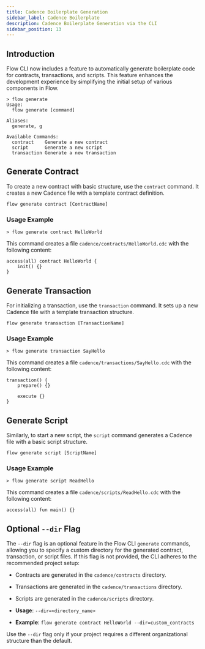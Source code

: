 ```yaml
---
title: Cadence Boilerplate Generation
sidebar_label: Cadence Boilerplate
description: Cadence Boilerplate Generation via the CLI
sidebar_position: 13
---
```


## Introduction

Flow CLI now includes a feature to automatically generate boilerplate code for contracts, transactions, and scripts. This feature enhances the development experience by simplifying the initial setup of various components in Flow.

```shell
> flow generate
Usage:
  flow generate [command]

Aliases:
  generate, g

Available Commands:
  contract    Generate a new contract
  script      Generate a new script
  transaction Generate a new transaction
```

## Generate Contract

To create a new contract with basic structure, use the `contract` command. It creates a new Cadence file with a template contract definition.

```shell
flow generate contract [ContractName]
```

### Usage Example

```shell
> flow generate contract HelloWorld
```

This command creates a file `cadence/contracts/HelloWorld.cdc` with the following content:

```cadence
access(all) contract HelloWorld {
    init() {}
}
```

## Generate Transaction

For initializing a transaction, use the `transaction` command. It sets up a new Cadence file with a template transaction structure.

```shell
flow generate transaction [TransactionName]
```

### Usage Example

```shell
> flow generate transaction SayHello
```

This command creates a file `cadence/transactions/SayHello.cdc` with the following content:

```cadence
transaction() {
    prepare() {}

    execute {}
}
```

## Generate Script

Similarly, to start a new script, the `script` command generates a Cadence file with a basic script structure.

```shell
flow generate script [ScriptName]
```

### Usage Example

```shell
> flow generate script ReadHello
```

This command creates a file `cadence/scripts/ReadHello.cdc` with the following content:

```cadence
access(all) fun main() {}
```

## Optional `--dir` Flag

The `--dir` flag is an optional feature in the Flow CLI `generate` commands, allowing you to specify a custom directory for the generated contract, transaction, or script files. If this flag is not provided, the CLI adheres to the recommended project setup:

- Contracts are generated in the `cadence/contracts` directory.
- Transactions are generated in the `cadence/transactions` directory.
- Scripts are generated in the `cadence/scripts` directory.

- **Usage**: `--dir=<directory_name>`
- **Example**: `flow generate contract HelloWorld --dir=custom_contracts`

Use the `--dir` flag only if your project requires a different organizational structure than the default.

